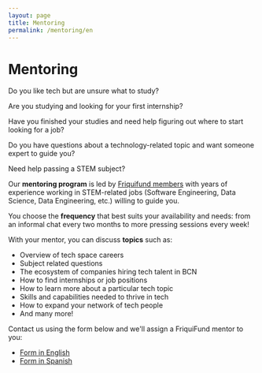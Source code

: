 ```yaml
---
layout: page
title: Mentoring
permalink: /mentoring/en
---
```


# Mentoring

Do you like tech but are unsure what to study?

Are you studying and looking for your first internship?

Have you finished your studies and need help figuring out where to start looking for a job?

Do you have questions about a technology-related topic and want someone expert to guide you?

Need help passing a STEM subject?

Our **mentoring program** is led by [Friquifund members](/members) with years of experience working in STEM-related jobs (Software Engineering, Data Science, Data Engineering, etc.) willing to guide you.

You choose the **frequency** that best suits your availability and needs: from an informal chat every two months to more pressing sessions every week!

With your mentor, you can discuss **topics** such as:

- Overview of tech space careers
- Subject related questions
- The ecosystem of companies hiring tech talent in BCN
- How to find internships or job positions
- How to learn more about a particular tech topic
- Skills and capabilities needed to thrive in tech
- How to expand your network of tech people
- And many more!

Contact us using the form below and we'll assign a FriquiFund mentor to you:

- <a href='https://forms.gle/UbwAcW3nc4avuwjJ7' target='_blank'>Form in English</a>
- <a href='https://forms.gle/Q6VZkFSN6BMcJEq28' target='_blank'>Form in Spanish</a>
